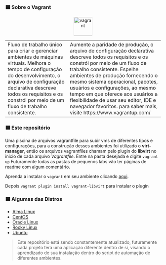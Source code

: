 <!--
![imagem](.asciiart/capa.jpg)

<img style="float: right;" src="https://cdn.worldvectorlogo.com/logos/vagrant.svg" width=15%>

-->
### 🟦 Sobre o Vagrant

<p align="center">
  <a href="https://www.vagrantup.com/" target="_blank" rel="noreferrer"> <img src="https://www.vectorlogo.zone/logos/vagrantup/vagrantup-icon.svg" alt="vagrant" width="60" height="60"/> </a>
</p>


<table>
  <tr>
    <td width=40%>
      Fluxo de trabalho único para criar e gerenciar ambientes de máquinas virtuais. Melhora o tempo de configuração do desenvolvimento, o arquivo de configuração declarativa descreve todos os requisitos e os constrói por meio de um fluxo de trabalho consistente.
    </td>
    <td>
      Aumente a paridade de produção, o arquivo de configuração declarativa descreve todos os requisitos e os constrói por meio de um fluxo de trabalho consistente. Espelhe ambientes de produção fornecendo o mesmo sistema operacional, pacotes, usuários e configurações, ao mesmo tempo em que oferece aos usuários a flexibilidade de usar seu editor, IDE e navegador favoritos. para saber mais, visite https://www.vagrantup.com/
    </td>
  </tr>
</table>



### 🟦 Este repositório
Uma piscina de arquivos vagrantfile para subir vms de diferentes tipos e configurações, para a construção desses ambientes foi utilizado o **virt-manager**, então os arquivos vagrantfiles chamam pelo plugin do **libvirt** no inicio de cada arquivo *Vagrantfile*. Entre na pasta desejada e digite `vagrant up`
Futuramente todas as pastas de pequenos labs vão ter páginas de readme com algum comentário.


Aprenda a instalar o `vagrant` em seu ambiente clicando <a href="https://github.com/joao-prs/vagrantfiles/blob/main/README_INSTALL.md">aqui</a>.

Depois `vagrant plugin install vagrant-libvirt` para instalar o plugin

<!--
| description | status emoji |
| --- | --- |
| OK | 🟩|
| OK? | 🟨 |
| NOT OK | 🟥 |
| LOADING | ⬜ |
-->


<!--
| project | ok? | description |
| --- | --- | --- |
| Alma Linux | 🟩 | for redhat environments |
| CentOS | 🟩 | for redhat environments |
| docker_simple | 🟩 | docker with configured nginx |
| docker_swarm | 🟩 | docker with swarm tests |
| jenkins | 🟩 | Jenkins for tests |
| mariadb-cluster | 🟩 | Database cluster using Galera with 3 machines |
| Rocky Linux | 🟩 | Rocky with configured cockpit |
| ubuntu | 🟩 | ubuntu simple image |
| ubuntu-02 | 🟩 | future customizations |
| windows | 🟩 | for virtualbox |
-->

### 🟦 Algumas das Distros
- <a href="https://github.com/joao-prs/vagrantfiles/blob/main/alma/desc.md">Alma Linux</a>
- <a href="https://github.com/joao-prs/vagrantfiles/blob/main/centos/desc.md">CentOS</a>
- <a href="https://github.com/joao-prs/vagrantfiles/blob/main/oracle/desc.md">Oracle Linux</a>
- <a href="https://github.com/joao-prs/vagrantfiles/blob/main/rocky/desc.md">Rocky Linux</a>
- <a href="https://github.com/joao-prs/vagrantfiles/blob/main/ubuntu/desc.md">Ubuntu</a>

> Este repositório está sendo constantemente atualizado, futuramente cada projeto terá uma aplicação diferente dentro de sí, visando o aprendizado de sua instalação dentro do script de automação de diferentes ambientes.